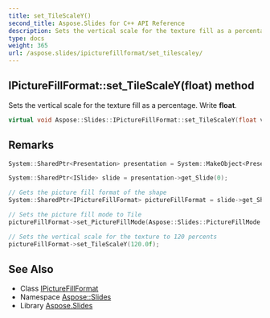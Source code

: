 ```yaml
---
title: set_TileScaleY()
second_title: Aspose.Slides for C++ API Reference
description: Sets the vertical scale for the texture fill as a percentage. Write float.
type: docs
weight: 365
url: /aspose.slides/ipicturefillformat/set_tilescaley/
---
```

## IPictureFillFormat::set_TileScaleY(float) method


Sets the vertical scale for the texture fill as a percentage. Write **float**.

```cpp
virtual void Aspose::Slides::IPictureFillFormat::set_TileScaleY(float value)=0
```

## Remarks



```cpp
System::SharedPtr<Presentation> presentation = System::MakeObject<Presentation>(u"demo.pptx");

System::SharedPtr<ISlide> slide = presentation->get_Slide(0);

// Gets the picture fill format of the shape
System::SharedPtr<IPictureFillFormat> pictureFillFormat = slide->get_Shape(0)->get_FillFormat()->get_PictureFillFormat();

// Sets the picture fill mode to Tile
pictureFillFormat->set_PictureFillMode(Aspose::Slides::PictureFillMode::Tile);

// Sets the vertical scale for the texture to 120 percents
pictureFillFormat->set_TileScaleY(120.0f);
```

## See Also

* Class [IPictureFillFormat](../)
* Namespace [Aspose::Slides](../../)
* Library [Aspose.Slides](../../../)